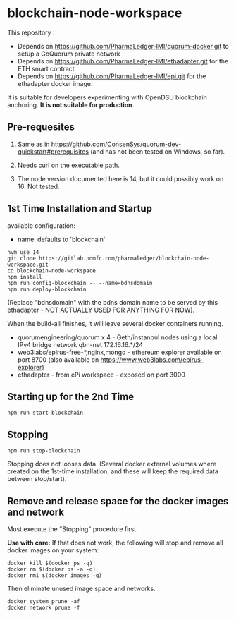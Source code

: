 # blockchain-node-workspace

This repository :
* Depends on https://github.com/PharmaLedger-IMI/quorum-docker.git to setup a GoQuorum private network
* Depends on https://github.com/PharmaLedger-IMI/ethadapter.git for the ETH smart contract
* Depends on https://github.com/PharmaLedger-IMI/epi.git for the ethadapter docker image.

It is suitable for developers experimenting with OpenDSU blockchain anchoring. **It is not suitable for production**.

## Pre-requesites

1. Same as in https://github.com/ConsenSys/quorum-dev-quickstart#prerequisites (and has not been tested on Windows, so far).

2. Needs curl on the executable path.

3. The node version documented here is 14, but it could possibly work on 16. Not tested.


## 1st Time Installation and Startup

available configuration:
 - name: defaults to 'blockchain'

```
nvm use 14
git clone https://gitlab.pdmfc.com/pharmaledger/blockchain-node-workspace.git
cd blockchain-node-workspace
npm install
npm run config-blockchain -- --name=bdnsdomain
npm run deploy-blockchain
```

(Replace "bdnsdomain" with the bdns domain name to be served by this ethadapter - NOT ACTUALLY USED FOR ANYTHING FOR NOW).

When the build-all finishes, it will leave several docker containers running.
- quorumengineering/quorum x 4 - Geth/instanbul nodes using a local IPv4 bridge network qbn-net 172.16.16.*/24
- web3labs/epirus-free-*,nginx,mongo - ethereum explorer available on port 8700  (also available on https://www.web3labs.com/epirus-explorer)
- ethadapter - from ePi workspace - exposed on port 3000

## Starting up for the 2nd Time

```
npm run start-blockchain
```

## Stopping

```
npm run stop-blockchain
```

Stopping does not looses data. (Several docker external volumes where created on the 1st-time installation, and these will keep the required data between stop/start).

## Remove and release space for the docker images and network

Must execute the "Stopping" procedure first.

**Use with care:** If that does not work, the following will stop and remove all docker images on your system:

```
docker kill $(docker ps -q)
docker rm $(docker ps -a -q)
docker rmi $(docker images -q)
```

Then eliminate unused image space and networks.

```
docker system prune -af
docker network prune -f
```
